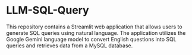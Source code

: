 # LLM-SQL-Query
This repository contains a Streamlit web application that allows users to generate SQL queries using natural language. The application utilizes the Google Gemini language model to convert English questions into SQL queries and retrieves data from a MySQL database.

